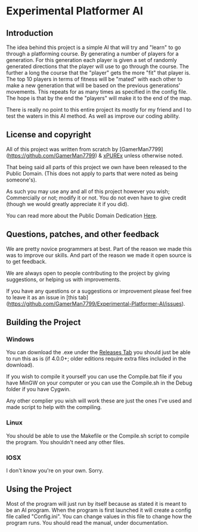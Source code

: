 # Experimental Platformer AI

## Introduction

The idea behind this project is a simple AI that will try and "learn" to go through a platforming course. By generating a number of players for a generation. 
For this generation each player is given a set of randomly generated directions that the player will use to go through the course. The further a long the course 
that the "player" gets the more "fit" that player is. The top 10 players in terms of fitness will be "mated" with each other to make a new generation that will be based 
on the previous generations' movements. This repeats for as many times as specified in the config file. The hope is that by the end the "players" will make it to the end of the map.

There is really no point to this entire project its mostly for my friend and I to test the waters in this AI method. As well as improve our coding ability. 


## License and copyright

All of this project was written from scratch by [GamerMan7799] (https://github.com/GamerMan7799) & [xPUREx](https://github.com/xPUREx) unless otherwise noted.

That being said all parts of this project we own have been released to the Public Domain. (This does not apply to parts that were noted as being someone's). 

As such you may use any and all of this project however you wish; Commercially or not; modify it or not. You do not even have to give credit (though we would greatly appreciate it if you did).

You can read more about the Public Domain Dedication [Here](http://unlicense.org/).

## Questions, patches, and other feedback

We are pretty novice programmers at best. Part of the reason we made this was to improve our skills. And part of the reason we made it open source is to get feedback.

We are always open to people contributing to the project by giving suggestions, or helping us with improvements. 

If you have any questions or a suggestions or improvement please feel free to leave it as an issue in [this tab] (https://github.com/GamerMan7799/Experimental-Platformer-AI/issues).

## Building the Project

### Windows

You can download the .exe under the [Releases Tab](https://github.com/GamerMan7799/Experimental-Platformer-AI/releases) you should just be able to run this as is (if 4.0.0+; older editions require extra files included in the download).

If you wish to compile it yourself you can use the Compile.bat file if you have MinGW on your computer or you can use the Compile.sh in the Debug folder if you have Cygwin.

Any other complier you wish will work these are just the ones I've used and made script to help with the compiling.
	
### Linux

You should be able to use the Makefile or the Compile.sh script to compile the program. You shouldn't need any other files.

### IOSX

I don't know you're on your own. Sorry.

## Using the Project

Most of the program will just run by itself because as stated it is meant to be an AI program. When the program is first launched it will create a config file called "Config.ini".
You can change values in this file to change how the program runs. You should read the manual, under documentation.


